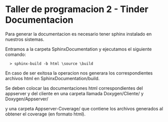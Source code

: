 # Taller de programacion 2 - Tinder Documentacion

Para generar la documentacion es necesario tener sphinx instalado en nuestros sistemas.

Entramos a la carpeta SphinxDocumentation y ejecutamos el siguiente comando:

      > sphinx-build -b html \source \build

En caso de ser exitosa la operacion nos generara los correspondientes archivos html en SphinxDocumentation/build.

Se deben colocar las documentaciones html correspondientes del appserver y del cliente en una carpeta llamada Doxygen/Cliente/ y Doxygen/Appserver/

y una carpeta Appserver-Coverage/ que contiene los archivos generados al obtener el coverage (en formato html).
